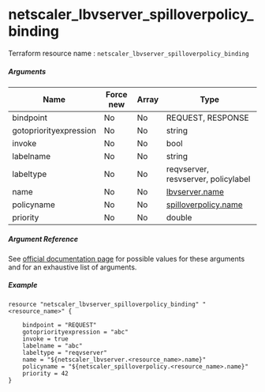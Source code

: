 # netscaler_lbvserver_spilloverpolicy_binding

Terraform resource name : ```netscaler_lbvserver_spilloverpolicy_binding```

##### Arguments

| Name | Force new | Array | Type |
|----|----|----|----|
|bindpoint|No|No|REQUEST, RESPONSE|
|gotopriorityexpression|No|No|string|
|invoke|No|No|bool|
|labelname|No|No|string|
|labeltype|No|No|reqvserver, resvserver, policylabel|
|name|No|No|[lbvserver.name](/doc/resources/lbvserver.md)|
|policyname|No|No|[spilloverpolicy.name](/doc/resources/spilloverpolicy.md)|
|priority|No|No|double|


##### Argument Reference

See [official documentation page](https://developer-docs.citrix.com/projects/netscaler-nitro-api/en/11.0/configuration/load-balancing/lbvserver_spilloverpolicy_binding/lbvserver_spilloverpolicy_binding/) for possible values for these arguments and for an exhaustive list of arguments.

##### Example

```
resource "netscaler_lbvserver_spilloverpolicy_binding" "<resource_name>" {

    bindpoint = "REQUEST"
    gotopriorityexpression = "abc"
    invoke = true
    labelname = "abc"
    labeltype = "reqvserver"
    name = "${netscaler_lbvserver.<resource_name>.name}"
    policyname = "${netscaler_spilloverpolicy.<resource_name>.name}"
    priority = 42
}
```

